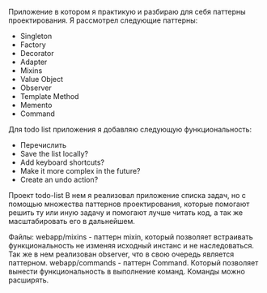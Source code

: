 Приложение в котором я практикую и разбираю для себя паттерны проектирования.
Я рассмотрел следующие паттерны:

- Singleton
- Factory
- Decorator
- Adapter
- Mixins
- Value Object
- Observer
- Template Method
- Memento
- Command

Для todo list приложения я добавляю следующую функциональность:

- Перечислить
- Save the list locally?
- Add keyboard shortcuts?
- Make it more complex in the future?
- Create an undo action?

Проект todo-list
В нем я реализовал приложение списка задач, но с помощью множества паттернов проектирования, которые помогают решить ту или иную задачу и помогают лучше читать код, а так же масштабировать его в дальнейшем.

Файлы:
webapp/mixins - паттерн mixin, который позволяет встраивать функциональность не изменяя исходный инстанс и не наследоваться.
Так же в нем реализован observer, что в свою очередь является паттерном.
webapp/commands - паттерн Command. Который позволяет вынести функциональность в выполнение команд. Команды можно расширять.
